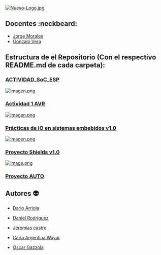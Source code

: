 

[![Nuevo-Logo.jpg](https://i.postimg.cc/XqG4t8Dt/Nuevo-Logo.jpg)](https://postimg.cc/sGrkhpzJ)



## Docentes  :neckbeard:

- [Jorge Morales](https://github.com/rebmorales)
- [Gonzalo Vera](https://github.com/gonaiot)


## Estructura de el Repositorio (Con el respectivo README.md de cada carpeta):
### [ACTIVIDAD_SoC_ESP](https://github.com/EMTSTISPC/Grupo2/tree/main/ACTIVIDAD_SoC_ESP)
[![imagen.png](https://i.postimg.cc/xdTxsb1m/imagen.png)](https://postimg.cc/PC9QJJZf)

### [Actividad 1 AVR](https://github.com/EMTSTISPC/Grupo2/tree/main/Actividad%201%20AVR)
[![imagen.png](https://i.postimg.cc/qvZyTtGy/imagen.png)](https://postimg.cc/dhrLRVpV)

### [Prácticas de IO en sistemas embebidos v1.0](https://github.com/EMTSTISPC/Grupo2/tree/main/Pr%C3%A1cticas%20de%20IO%20en%20sistemas%20embebidos%20v1.0)
[![imagen.png](https://i.postimg.cc/tJT9pgkn/imagen.png)](https://postimg.cc/G8ZWjdZb)

### [Proyecto Shields v1.0](https://github.com/EMTSTISPC/Grupo2/tree/main/Proyecto%20%20Shields%20v1.0)
[![image.png](https://i.postimg.cc/wj4TqsNb/image.png)](https://postimg.cc/186ZMXJp)

### [Proyecto AUTO ](https://github.com/ISPC-TST-Electronica-Microcontrolada/Grupo2/blob/main/PROYECTO-AUTO/README.md)



## Autores :alien:

- [Dario Arriola](https://github.com/dr-arriola)

- [Daniel Rodriguez](https://github.com/danydeitu) 

- [Jeremias castro](https://github.com/Jerec4stro)

- [Carla Argentina Wayar](https://github.com/WayarCarla)

- [Oscar Gazzola](https://github.com/OscarAGazzola)
